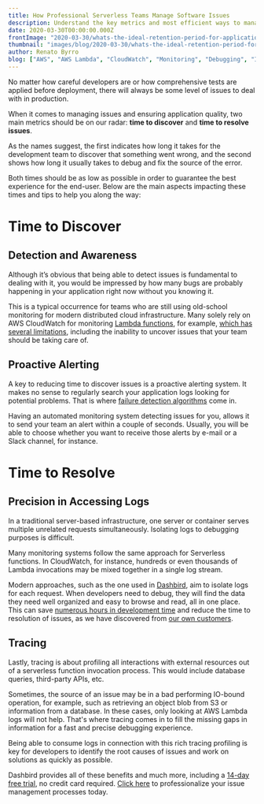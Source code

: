 ```yaml
---
title: How Professional Serverless Teams Manage Software Issues
description: Understand the key metrics and most efficient ways to manage issues in modern distributed applications
date: 2020-03-30T00:00:00.000Z
frontImage: "2020-03-30/whats-the-ideal-retention-period-for-application-logs.png"
thumbnail: "images/blog/2020-03-30/whats-the-ideal-retention-period-for-application-logs.png"
author: Renato Byrro
blog: ["AWS", "AWS Lambda", "CloudWatch", "Monitoring", "Debugging", "Issue Management"]
---
```


No matter how careful developers are or how comprehensive tests are applied before deployment, there will always be some level of issues to deal with in production.

When it comes to managing issues and ensuring application quality, two main metrics should be on our radar: **time to discover** and **time to resolve issues**.

As the names suggest, the first indicates how long it takes for the development team to discover that something went wrong, and the second shows how long it usually takes to debug and fix the source of the error.

Both times should be as low as possible in order to guarantee the best experience for the end-user. Below are the main aspects impacting these times and tips to help you along the way:


# Time to Discover


## Detection and Awareness

Although it’s obvious that being able to detect issues is fundamental to dealing with it, you would be impressed by how many bugs are probably happening in your application right now without you knowing it.

This is a typical occurrence for teams who are still using old-school monitoring for modern distributed cloud infrastructure. Many solely rely on AWS CloudWatch for monitoring [Lambda functions](https://dashbird.io/knowledge-base/aws-lambda/introduction-to-aws-lambda/), for example, [which has several limitations](https://dashbird.io/blog/dashbird-vs-aws-cloudwatch/), including the inability to uncover issues that your team should be taking care of.


## Proactive Alerting

A key to reducing time to discover issues is a proactive alerting system. It makes no sense to regularly search your application logs looking for potential problems. That is where [failure detection algorithms](https://dashbird.io/knowledge-base/monitoring/failure-detection-and-alerting/) come in.

Having an automated monitoring system detecting issues for you, allows it to send your team an alert within a couple of seconds. Usually, you will be able to choose whether you want to receive those alerts by e-mail or a Slack channel, for instance.


# Time to Resolve


## Precision in Accessing Logs

In a traditional server-based infrastructure, one server or container serves multiple unrelated requests simultaneously. Isolating logs to debugging purposes is difficult.

Many monitoring systems follow the same approach for Serverless functions. In CloudWatch, for instance, hundreds or even thousands of Lambda invocations may be mixed together in a single log stream.

Modern approaches, such as the one used in [Dashbird](https://dashbird.io), aim to isolate logs for each request. When developers need to debug, they will find the data they need well organized and easy to browse and read, all in one place. This can save [numerous hours in development time](https://dashbird.io/blog/how-to-save-hundreds-hours-debugging-lambda/) and reduce the time to resolution of issues, as we have discovered from [our own customers](https://dashbird.io/shamrock-case-study/).


## Tracing

Lastly, tracing is about profiling all interactions with external resources out of a serverless function invocation process. This would include database queries, third-party APIs, etc.

Sometimes, the source of an issue may be in a bad performing IO-bound operation, for example, such as retrieving an object blob from S3 or information from a database. In these cases, only looking at AWS Lambda logs will not help. That's where tracing comes in to fill the missing gaps in information for a fast and precise debugging experience.

Being able to consume logs in connection with this rich tracing profiling is key for developers to identify the root causes of issues and work on solutions as quickly as possible.

Dashbird provides all of these benefits and much more, including a [14-day free trial](https://dashbird.io/register), no credit card required. [Click here](https://dashbird.io/register) to professionalize your issue management processes today.
